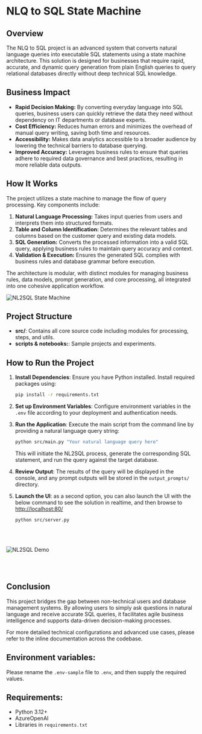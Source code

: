 # NLQ to SQL State Machine

## Overview

The NLQ to SQL project is an advanced system that converts natural language queries into executable SQL statements using a state machine architecture. This solution is designed for businesses that require rapid, accurate, and dynamic query generation from plain English queries to query relational databases directly without deep technical SQL knowledge.

## Business Impact

- **Rapid Decision Making:** By converting everyday language into SQL queries, business users can quickly retrieve the data they need without dependency on IT departments or database experts.
- **Cost Efficiency:** Reduces human errors and minimizes the overhead of manual query writing, saving both time and resources.
- **Accessibility:** Makes data analytics accessible to a broader audience by lowering the technical barriers to database querying.
- **Improved Accuracy:** Leverages business rules to ensure that queries adhere to required data governance and best practices, resulting in more reliable data outputs.

## How It Works

The project utilizes a state machine to manage the flow of query processing. Key components include:

1. **Natural Language Processing:** Takes input queries from users and interprets them into structured formats.
2. **Table and Column Identification:** Determines the relevant tables and columns based on the customer query and existing data models.
3. **SQL Generation:** Converts the processed information into a valid SQL query, applying business rules to maintain query accuracy and context.
4. **Validation & Execution:** Ensures the generated SQL complies with business rules and database grammar before execution.

The architecture is modular, with distinct modules for managing business rules, data models, prompt generation, and core processing, all integrated into one cohesive application workflow.


![NL2SQL State Machine](./images/sql.png)


## Project Structure

- **src/**: Contains all core source code including modules for processing, steps, and utils.
- **scripts & notebooks:**: Sample projects and experiments.


## How to Run the Project

1. **Install Dependencies**: Ensure you have Python installed. Install required packages using:
   ```bash
   pip install -r requirements.txt
   ```

2. **Set up Environment Variables**: Configure environment variables in the `.env` file according to your deployment and authentication needs.

3. **Run the Application**: Execute the main script from the command line by providing a natural language query string:
   ```bash
   python src/main.py "Your natural language query here"
   ```
   This will initiate the NL2SQL process, generate the corresponding SQL statement, and run the query against the target database.

4. **Review Output**: The results of the query will be displayed in the console, and any prompt outputs will be stored in the `output_prompts/` directory.

5. **Launch the UI**: as a second option, you can also launch the UI with the below command to see the solution in realtime, and then browse to [http://localhost:80/](http://localhost:80/)

   ```bash
   python src/server.py
   ```

<br/>
<br/>


![NL2SQL Demo](./images/NL2SQL_GIF.gif)

<br/>
<br/>



## Conclusion

This project bridges the gap between non-technical users and database management systems. By allowing users to simply ask questions in natural language and receive accurate SQL queries, it facilitates agile business intelligence and supports data-driven decision-making processes.

For more detailed technical configurations and advanced use cases, please refer to the inline documentation across the codebase.

## Environment variables:

Please rename the `.env-sample` file to `.env`, and then supply the required values. 

## Requirements:

- Python 3.12+
- AzureOpenAI
- Libraries in `requirements.txt`
